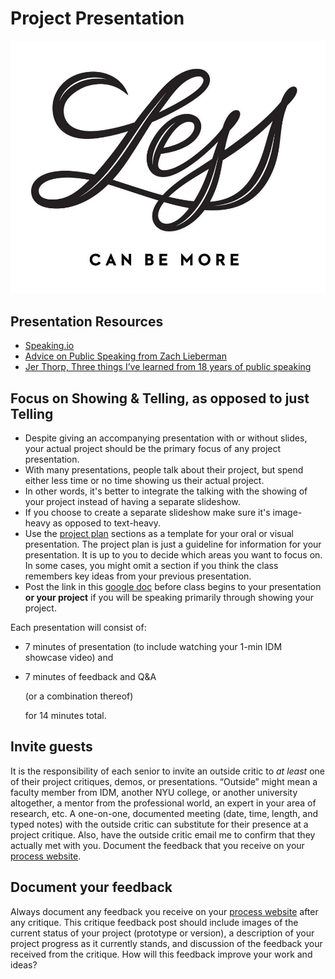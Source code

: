 # Project Presentation

![Less Can Be More Illustration by Jolby from the gettoworkbook](../.gitbook/assets/gettoworkbook_less-can-be-more.jpg)

## Presentation Resources

* [Speaking.io](http://speaking.io)
* [Advice on Public Speaking from Zach Lieberman](https://medium.com/@zachlieberman/advice-on-public-talks-a984876388c2)
* [Jer Thorp, Three things I’ve learned from 18 years of public speaking](https://medium.com/@blprnt/the-three-things-i-learned-from-eighteen-years-of-public-speaking-875f01178902) 

## Focus on Showing & Telling, as opposed to just Telling

* Despite giving an accompanying presentation with or without slides, your actual project should be the primary focus of any project presentation.
* With many presentations, people talk about their project, but spend either less time or no time showing us their actual project. 
* In other words, it's better to integrate the talking with the showing of your project instead of having a separate slideshow. 
* If you choose to create a separate slideshow make sure it's image-heavy as opposed to text-heavy. 
* Use the [project plan](../project_plan/) sections as a template for your oral or visual presentation. The project plan is just a guideline for information for your presentation. It is up to you to decide which areas you want to focus on. In some cases, you might omit a section if you think the class remembers key ideas from your previous presentation.
* Post the link in this [google doc](https://docs.google.com/document/d/1EfXgca1QsOS6xNGzMvSjeAmHDSRgqK2bK1CTrJRPoNU/edit) before class begins to your presentation **or your project** if you will be speaking primarily through showing your project.

Each presentation will consist of:

* 7 minutes of presentation \(to include watching your 1-min IDM showcase video\) and 
* 7 minutes of feedback and Q&A

  \(or a combination thereof\)

  for 14 minutes total.

## Invite guests

It is the responsibility of each senior to invite an outside critic to _at least_ one of their project critiques, demos, or presentations. “Outside” might mean a faculty member from IDM, another NYU college, or another university altogether, a mentor from the professional world, an expert in your area of research, etc. A one-on-one, documented meeting \(date, time, length, and typed notes\) with the outside critic can substitute for their presence at a project critique. Also, have the outside critic email me to confirm that they actually met with you. Document the feedback that you receive on your [process website](../website.md).

## Document your feedback

Always document any feedback you receive on your [process website](../website.md) after any critique. This critique feedback post should include images of the current status of your project \(prototype or version\), a description of your project progress as it currently stands, and discussion of the feedback your received from the critique. How will this feedback improve your work and ideas?



